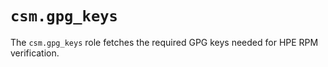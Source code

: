 # `csm.gpg_keys`

The `csm.gpg_keys` role fetches the required GPG keys needed for HPE RPM verification.
